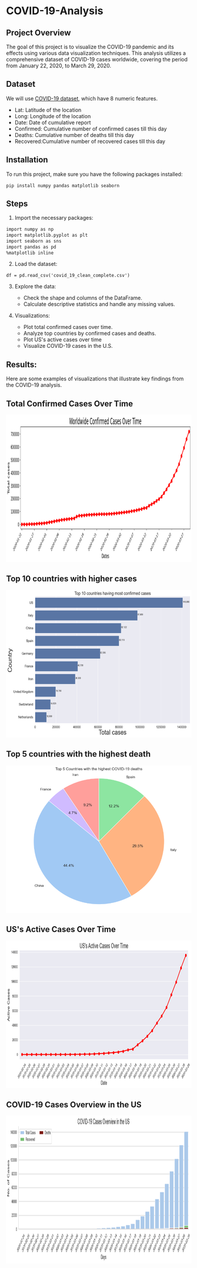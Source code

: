# COVID-19-Analysis



## Project Overview

The goal of this project is to visualize the COVID-19 pandemic and its effects using various data visualization techniques. This analysis utilizes a comprehensive dataset of COVID-19 cases worldwide, covering the period from January 22, 2020, to March 29, 2020.


## Dataset

We will use [COVID-19 dataset](https://www.kaggle.com/imdevskp/corona-virus-report#covid_19_clean_complete.csv), which have 8 numeric features.

* Lat: Latitude of the location
* Long: Longitude of the location
* Date: Date of cumulative report
* Confirmed: Cumulative number of confirmed cases till this day
* Deaths: Cumulative number of deaths till this day
* Recovered:Cumulative number of recovered cases till this day


## Installation

To run this project, make sure you have the following packages installed:

```
pip install numpy pandas matplotlib seaborn
```

## Steps
1. Import the necessary packages:

```
import numpy as np
import matplotlib.pyplot as plt
import seaborn as sns
import pandas as pd
%matplotlib inline
```
2. Load the dataset:

```
df = pd.read_csv('covid_19_clean_complete.csv')
```

3. Explore the data:
 
   - Check the shape and columns of the DataFrame.
   - Calculate descriptive statistics and handle any missing values.



4. Visualizations:

   - Plot total confirmed cases over time.
   - Analyze top countries by confirmed cases and deaths.
   - Plot US's active cases over time
   - Visualize COVID-19 cases in the U.S.
 
## Results:

Here are some examples of visualizations that illustrate key findings from the COVID-19 analysis.


## Total Confirmed Cases Over Time

<img src="https://github.com/RawanAlsaedi/COVID-19-Analysis/blob/main/img/Worldwide%20Confirmed%20Cases%20Over%20Time.png" alt="Worldwide Confirmed Cases Over Time" width="900" height="400">




## Top 10 countries with higher cases

<img src="https://github.com/RawanAlsaedi/COVID-19-Analysis/blob/main/img/Top%2010%20countries%20having%20most%20confirmed%20cases.png" alt="Top 10 Countries with Most Confirmed Cases" width="900" height="400">

##  Top 5 countries with the highest death



<img src="https://github.com/RawanAlsaedi/COVID-19-Analysis/blob/main/img/Top%205%20countries%20with%20the%20highest%20death.png" alt="Top 5 Countries with the Highest Deaths" width="900" height="400">

## US's Active Cases Over Time

<img src="https://github.com/RawanAlsaedi/COVID-19-Analysis/blob/main/img/US's%20Active%20Cases%20Over%20Time.png" alt="US's Active Cases Over Time" width="900" height="400">




## COVID-19 Cases Overview in the US

<img src="https://github.com/RawanAlsaedi/COVID-19-Analysis/blob/main/img/COVID-19%20Cases%20Overview%20in%20the%20US.png" alt="COVID-19 Cases Overview in the US" width="900" height="400">
